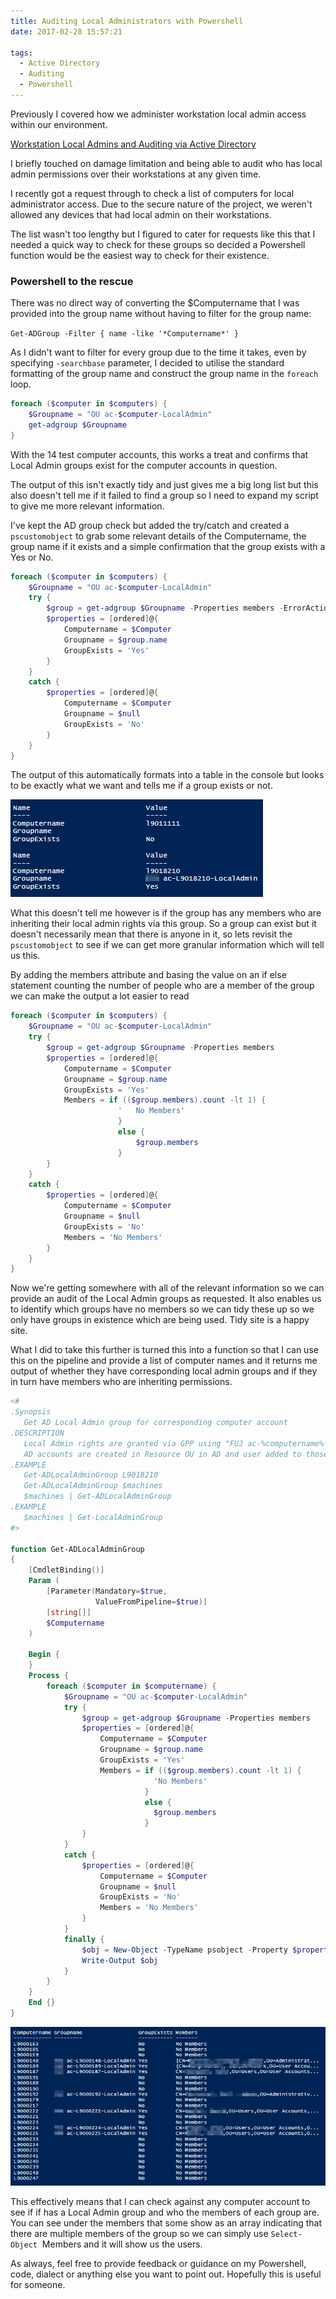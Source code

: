 ```yaml
---
title: Auditing Local Administrators with Powershell
date: 2017-02-28 15:57:21

tags:
  - Active Directory
  - Auditing
  - Powershell
---
```

Previously I covered how we administer workstation local admin access within our environment.

[Workstation Local Admins and Auditing via Active Directory](http://millerb.co.uk/workstation-local-admins-and-auditing-via-active-directory/)

I briefly touched on damage limitation and being able to audit who has local admin permissions over their workstations at any given time.

I recently got a request through to check a list of computers for local administrator access. Due to the secure nature of the project, we weren't allowed any devices that had local admin on their workstations.

The list wasn't too lengthy but I figured to cater for requests like this that I needed a quick way to check for these groups so decided a Powershell function would be the easiest way to check for their existence.

### Powershell to the rescue

There was no direct way of converting the $Computername that I was provided into the group name without having to filter for the group name:

`Get-ADGroup -Filter { name -like '*Computername*' }`

As I didn't want to filter for every group due to the time it takes, even by specifying `-searchbase` parameter, I decided to utilise the standard formatting of the group name and construct the group name in the `foreach` loop.

```powershell
foreach ($computer in $computers) {
    $Groupname = "OU ac-$computer-LocalAdmin"
    get-adgroup $Groupname
}
```

With the 14 test computer accounts, this works a treat and confirms that Local Admin groups exist for the computer accounts in question.

The output of this isn't exactly tidy and just gives me a big long list but this also doesn't tell me if it failed to find a group so I need to expand my script to give me more relevant information.

I've kept the AD group check but added the try/catch and created a `pscustomobject` to grab some relevant details of the Computername, the group name if it exists and a simple confirmation that the group exists with a Yes or No.

```powershell
foreach ($computer in $computers) {
    $Groupname = "OU ac-$computer-LocalAdmin"
    try {
        $group = get-adgroup $Groupname -Properties members -ErrorAction Stop
        $properties = [ordered]@{
            Computername = $Computer
            Groupname = $group.name
            GroupExists = 'Yes'
        }
    }
    catch {
        $properties = [ordered]@{
            Computername = $Computer
            Groupname = $null
            GroupExists = 'No'
        }
    }
}
```

The output of this automatically formats into a table in the console but looks to be exactly what we want and tells me if a group exists or not.

![LocalAdminOutput](/_screenshots/LocalAdminOutput3.png)

What this doesn't tell me however is if the group has any members who are inheriting their local admin rights via this group. So a group can exist but it doesn't necessarily mean that there is anyone in it, so lets revisit the `pscustomobject` to see if we can get more granular information which will tell us this.

By adding the members attribute and basing the value on an if else statement counting the number of people who are a member of the group we can make the output a lot easier to read

```powershell
foreach ($computer in $computers) {
    $Groupname = "OU ac-$computer-LocalAdmin"
    try {
        $group = get-adgroup $Groupname -Properties members
        $properties = [ordered]@{
            Computername = $Computer
            Groupname = $group.name
            GroupExists = 'Yes'
            Members = if (($group.members).count -lt 1) {
                        '   No Members'
                        }
                        else {
                            $group.members
                        }
        }
    }
    catch {
        $properties = [ordered]@{
            Computername = $Computer
            Groupname = $null
            GroupExists = 'No'
            Members = 'No Members'
        }
    }
}
```

Now we're getting somewhere with all of the relevant information so we can provide an audit of the Local Admin groups as requested. It also enables us to identify which groups have no members so we can tidy these up so we only have groups in existence which are being used. Tidy site is a happy site.

What I did to take this further is turned this into a function so that I can use this on the pipeline and provide a list of computer names and it returns me output of whether they have corresponding local admin groups and if they in turn have members who are inheriting permissions.

```powershell
<#
.Synopsis
   Get AD Local Admin group for corresponding computer account
.DESCRIPTION
   Local Admin rights are granted via GPP using "FUJ ac-%computername%-LocalAdmin"
   AD accounts are created in Resource OU in AD and user added to those groups.
.EXAMPLE
   Get-ADLocalAdminGroup L9018210
   Get-ADLocalAdminGroup $machines
   $machines | Get-ADLocalAdminGroup
.EXAMPLE
   $machines | Get-LocalAdminGroup
#>

function Get-ADLocalAdminGroup
{
    [CmdletBinding()]
    Param (
        [Parameter(Mandatory=$true, 
                   ValueFromPipeline=$true)]
        [string[]]
        $Computername
    )

    Begin {
    }
    Process {
        foreach ($computer in $computername) {
            $Groupname = "OU ac-$computer-LocalAdmin"
            try {
                $group = get-adgroup $Groupname -Properties members
                $properties = [ordered]@{
                    Computername = $Computer
                    Groupname = $group.name
                    GroupExists = 'Yes'
                    Members = if (($group.members).count -lt 1) {
                                'No Members'
                              }
                              else {
                                $group.members
                              }
                }
            }
            catch {
                $properties = [ordered]@{
                    Computername = $Computer
                    Groupname = $null
                    GroupExists = 'No'
                    Members = 'No Members'
                }
            }
            finally {
                $obj = New-Object -TypeName psobject -Property $properties
                Write-Output $obj
            }
        }
    }
    End {}
}
```

![LocalAdminOutput2](/assets/img/LocalAdminOutput5.png)

This effectively means that I can check against any computer account to see if if has a Local Admin group and who the members of each group are. You can see under the members that some show as an array indicating that there are multiple members of the group so we can simply use `Select-Object`  Members and it will show us the users.

As always, feel free to provide feedback or guidance on my Powershell, code, dialect or anything else you want to point out. Hopefully this is useful for someone.